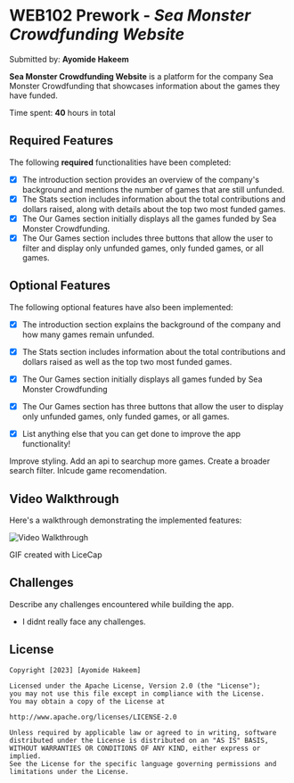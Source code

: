 # WEB102 Prework - *Sea Monster Crowdfunding Website*

Submitted by: **Ayomide Hakeem**

**Sea Monster Crowdfunding Website** is a platform for the company Sea Monster Crowdfunding that showcases information about the games they have funded.

Time spent: **40** hours in total

## Required Features

The following **required** functionalities have been completed:

* [x] The introduction section provides an overview of the company's background and mentions the number of games that are still unfunded.
* [x] The Stats section includes information about the total contributions and dollars raised, along with details about the top two most funded games.
* [x] The Our Games section initially displays all the games funded by Sea Monster Crowdfunding.
* [x] The Our Games section includes three buttons that allow the user to filter and display only unfunded games, only funded games, or all games.

## Optional Features

The following optional features have also been implemented:

* [x] The introduction section explains the background of the company and how many games remain unfunded.
* [x] The Stats section includes information about the total contributions and dollars raised as well as the top two most funded games.
* [x] The Our Games section initially displays all games funded by Sea Monster Crowdfunding
* [x] The Our Games section has three buttons that allow the user to display only unfunded games, only funded games, or all games.

* [x] List anything else that you can get done to improve the app functionality!

Improve styling.
Add an api to searchup more games.
Create a broader search filter.
Inlcude game recomendation.

## Video Walkthrough

Here's a walkthrough demonstrating the implemented features:

<img src='https://i.imgur.com/ILSxHcx.gif' title='Video Walkthrough' width='' alt='Video Walkthrough' />

<!-- Replace this with the name of the GIF tool you used! -->
GIF created with LiceCap

<!-- Recommended tools:
[Kap](https://getkap.co/) for macOS
[ScreenToGif](https://www.screentogif.com/) for Windows
[peek](https://github.com/phw/peek) for Linux. -->

## Challenges

Describe any challenges encountered while building the app.

* I didnt really face any challenges.

## License

```
Copyright [2023] [Ayomide Hakeem]

Licensed under the Apache License, Version 2.0 (the "License");
you may not use this file except in compliance with the License.
You may obtain a copy of the License at

http://www.apache.org/licenses/LICENSE-2.0

Unless required by applicable law or agreed to in writing, software
distributed under the License is distributed on an "AS IS" BASIS,
WITHOUT WARRANTIES OR CONDITIONS OF ANY KIND, either express or implied.
See the License for the specific language governing permissions and
limitations under the License.
```